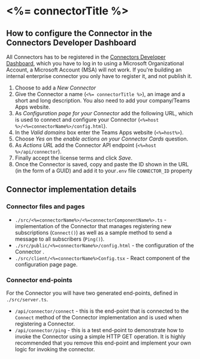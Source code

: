 # <%= connectorTitle %>

## How to configure the Connector in the Connectors Developer Dashboard

All Connectors has to be registered in the [Connectors Developer Dashboard](https://outlook.office.com/connectors/publish), which you have to log in to using a Microsoft Organizational Account, a Microsoft Account (MSA) will not work. If you're building an internal enterprise connector you only have to register it, and not publish it.

1. Choose to add a *New Connector*
2. Give the Connector a name (`<%= connectorTitle %>`), an image and a short and long description. You also need to add your company/Teams Apps website.
3. As *Configuration page for your Connector*  add the following URL, which is used to connect and configure your Connector (`<%=host %>/<%=connectorName%>/config.html`).
4. In the *Valid domains* box enter the Teams Apps website (`<%=host%>`).
5. Choose *Yes* on the *enable actions on your Connector Cards* question.
6. As *Actions URL* add the Connector API endpoint (`<%=host %>/api/connector`).
7. Finally accept the license terms and click *Save*.
8. Once the Connector is saved, copy and paste the ID shown in the URL (in the form of a GUID) and add it to your`.env` file `CONNECTOR_ID` property

## Connector implementation details

### Connector files and pages

* `./src/<%=connectorName%>/<%=connectorComponentName%>.ts` - implementation of the Connector that manages registering new subscriptions (`Connect()`) as well as a sample method to send a message to all subscribers (`Ping()`).
* `./src/public/<%=connectorName%>/config.html` - the configuration of the Connector .
* `./src/client/<%=connectorName%>Config.tsx` - React component of the configuration page page.

### Connector end-points

For the Connector you will have two generated end-points, defined in `./src/server.ts`.

* `/api/connector/connect` - this is the end-point that is connected to the `Connect` method of the Connector implementation and is used when registering a Connector. 
* `/api/connector/ping` - this is a test end-point to demonstrate how to invoke the Connector using a simple HTTP GET operation. It is highly recommended that you remove this end-point and implement your own logic for invoking the connector.
